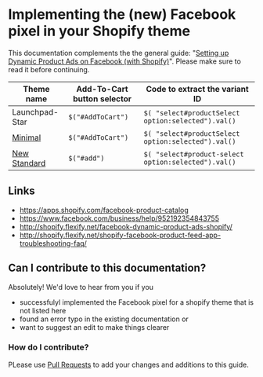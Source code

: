 # Implementing the (new) Facebook pixel in your Shopify theme

This documentation complements the the general guide: "[Setting up Dynamic Product Ads on Facebook (with Shopify)](http://shopify.flexify.net/facebook-dynamic-product-ads-shopify/)". Please make sure to read it before continuing.


Theme name       | Add-To-Cart button selector | Code to extract the variant ID
---------------- | ----------------------------|--------------------------------
Launchpad-Star   | ``$("#AddToCart")``         | ``$( "select#productSelect option:selected").val()``
[Minimal](https://themes.shopify.com/themes/minimal)   | ``$("#AddToCart")``         | ``$( "select#productSelect option:selected").val()``
[New Standard](https://themes.shopify.com/themes/new-standard) | ``$("#add")`` | ``$( "select#product-select option:selected").val()``

## Links
* https://apps.shopify.com/facebook-product-catalog
* https://www.facebook.com/business/help/952192354843755
* http://shopify.flexify.net/facebook-dynamic-product-ads-shopify/
* http://shopify.flexify.net/shopify-facebook-product-feed-app-troubleshooting-faq/

## Can I contribute to this documentation?

Absolutely! We'd love to hear from you if you
* successfulyl implemented the Facebook pixel for a shopify theme that is not listed here
* found an error typo in the existing documentation or
* want to suggest an edit to make things clearer

### How do I contribute?
PLease use [Pull Requests](https://help.github.com/articles/using-pull-requests/) to add your changes and additions to this guide.
